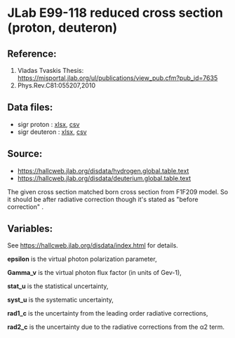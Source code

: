 # JLab E99-118 reduced cross section (proton, deuteron)

## Reference: 
1. Vladas Tvaskis Thesis: https://misportal.jlab.org/ul/publications/view_pub.cfm?pub_id=7635
2. Phys.Rev.C81:055207,2010
## Data files: 
  * sigr proton     : [xlsx](../dataframe/10052.xlsx), [csv](../dataframe/csv/10052.csv)   
  * sigr deuteron   : [xlsx](../dataframe/10053.xlsx), [csv](../dataframe/csv/10053.csv)   

## Source:
* https://hallcweb.jlab.org/disdata/hydrogen.global.table.text
* https://hallcweb.jlab.org/disdata/deuterium.global.table.text

The given cross section matched born cross section from F1F209 model. So it should be after radiative correction though it's stated as "before correction" .


## Variables:
See https://hallcweb.jlab.org/disdata/index.html for details.

__epsilon__ is the virtual photon polarization parameter,

__Gamma_v__ is the virtual photon flux factor (in units of Gev-1),

__stat_u__ is the statistical uncertainty,

__syst_u__ is the systematic uncertainty,

__rad1_c__ is the uncertainty from the leading order radiative corrections,

__rad2_c__ is the uncertainty due to the radiative corrections from the α2 term.




